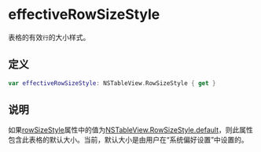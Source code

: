 # effectiveRowSizeStyle

表格的有效`行`的大小样式。

## 定义

```swift
var effectiveRowSizeStyle: NSTableView.RowSizeStyle { get }
```

## 说明

如果[rowSizeStyle]()属性中的值为[NSTableView.RowSizeStyle.default]()，则此属性包含此表格的默认大小。当前，默认大小是由用户在“系统偏好设置”中设置的。